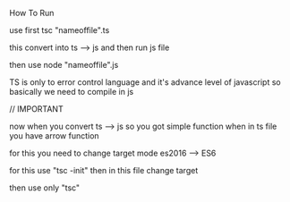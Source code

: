 How To Run

use first 
tsc "nameoffile".ts

this convert into ts --> js and then run js file 

then use
node "nameoffile".js


TS is only to error control language and it's advance level of javascript so basically we need to compile in js


// IMPORTANT

now when you convert ts --> js so you got simple function when in ts file you have arrow function

for this you need to change target mode es2016 --> ES6

for this use "tsc -init" then in this file change target 

then use only "tsc" 

